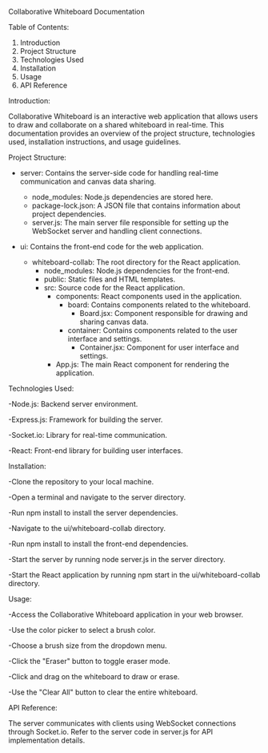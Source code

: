 Collaborative Whiteboard Documentation

Table of Contents:

1.	Introduction
2.	Project Structure
3.	Technologies Used
4.	Installation
5.	Usage
6.	API Reference

Introduction:

Collaborative Whiteboard is an interactive web application that allows users to draw and collaborate on a shared whiteboard in real-time. This documentation provides an overview of the project structure, technologies used, installation instructions, and usage guidelines.


Project Structure:
- server: Contains the server-side code for handling real-time communication and canvas data sharing.
  - node_modules: Node.js dependencies are stored here.
  - package-lock.json: A JSON file that contains information about project dependencies.
  - server.js: The main server file responsible for setting up the WebSocket server and handling client connections.

- ui: Contains the front-end code for the web application.
  - whiteboard-collab: The root directory for the React application.
    - node_modules: Node.js dependencies for the front-end.
    - public: Static files and HTML templates.
    - src: Source code for the React application.
      - components: React components used in the application.
        - board: Contains components related to the whiteboard.
          - Board.jsx: Component responsible for drawing and sharing canvas data.
        - container: Contains components related to the user interface and settings.
          - Container.jsx: Component for user interface and settings.
      - App.js: The main React component for rendering the application.



Technologies Used:

-Node.js: Backend server environment.

-Express.js: Framework for building the server.

-Socket.io: Library for real-time communication.

-React: Front-end library for building user interfaces.


Installation:

-Clone the repository to your local machine.

-Open a terminal and navigate to the server directory.

-Run npm install to install the server dependencies.

-Navigate to the ui/whiteboard-collab directory.

-Run npm install to install the front-end dependencies.

-Start the server by running node server.js in the server directory.

-Start the React application by running npm start in the ui/whiteboard-collab directory.

Usage:

-Access the Collaborative Whiteboard application in your web browser.

-Use the color picker to select a brush color.

-Choose a brush size from the dropdown menu.

-Click the "Eraser" button to toggle eraser mode.

-Click and drag on the whiteboard to draw or erase.

-Use the "Clear All" button to clear the entire whiteboard.


API Reference:

The server communicates with clients using WebSocket connections through Socket.io. Refer to the server code in server.js for API implementation details.

